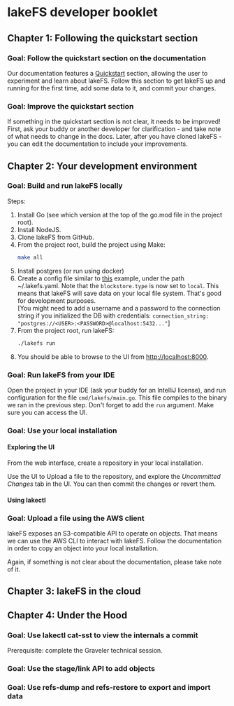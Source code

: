 # lakeFS developer booklet

## Chapter 1: Following the quickstart section

### Goal: Follow the quickstart section on the documentation

Our documentation features a [Quickstart](https://docs.lakefs.io/quickstart/) section, allowing the user to experiment and learn about lakeFS.
Follow this section to get lakeFS up and running for the first time, add some data to it, and commit your changes.

### Goal: Improve the quickstart section

If something in the quickstart section is not clear, it needs to be improved! First, ask your buddy or another developer for clarification - and take note of what needs to change in the docs. Later, after you have cloned lakeFS - you can edit the documentation to include your improvements.

## Chapter 2: Your development environment

### Goal: Build and run lakeFS locally

Steps:
1. Install Go (see which version at the top of the go.mod file in the project root).
1. Install NodeJS.
1. Clone lakeFS from GitHub.
1. From the project root, build the project using Make:
   ```sh
   make all
   ```
1. Install postgres (or run using docker)
1. Create a config file similar to [this](https://docs.lakefs.io/reference/configuration.html#example-local-development) example, under the path ~/.lakefs.yaml. Note that the `blockstore.type` is now set to `local`. This means that lakeFS will save data on your local file system. That's good for development purposes.
   <br />[You might need to add a username and a password to the connection string if you initialized the DB with credentials: `connection_string: "postgres://<USER>:<PASSWORD>@localhost:5432..."`]
1. From the project root, run lakeFS:
   ```sh
   ./lakefs run
   ```
1. You should be able to browse to the UI from [http://localhost:8000](http://localhost:8000).


### Goal: Run lakeFS from your IDE

Open the project in your IDE (ask your buddy for an IntelliJ license), and run configuration for the file `cmd/lakefs/main.go`.
This file compiles to the binary we ran in the previous step. Don't forget to add the `run` argument.
Make sure you can access the UI.

### Goal: Use your local installation

#### Exploring the UI

From the web interface, create a repository in your local installation.

Use the UI to Upload a file to the repository, and explore the _Uncommitted Changes_ tab in the UI.
You can then commit the changes or revert them.

#### Using lakectl

### Goal: Upload a file using the AWS client

lakeFS exposes an S3-compatible API to operate on objects. That means we can use the AWS CLI to interact with lakeFS.
Follow the documentation in order to copy an object into your local installation.

Again, if something is not clear about the documentation, please take note of it.

## Chapter 3: lakeFS in the cloud

## Chapter 4: Under the Hood

### Goal: Use lakectl cat-sst to view the internals a commit

Prerequisite: complete the Graveler technical session.

### Goal: Use the stage/link API to add objects

### Goal: Use refs-dump and refs-restore to export and import data


